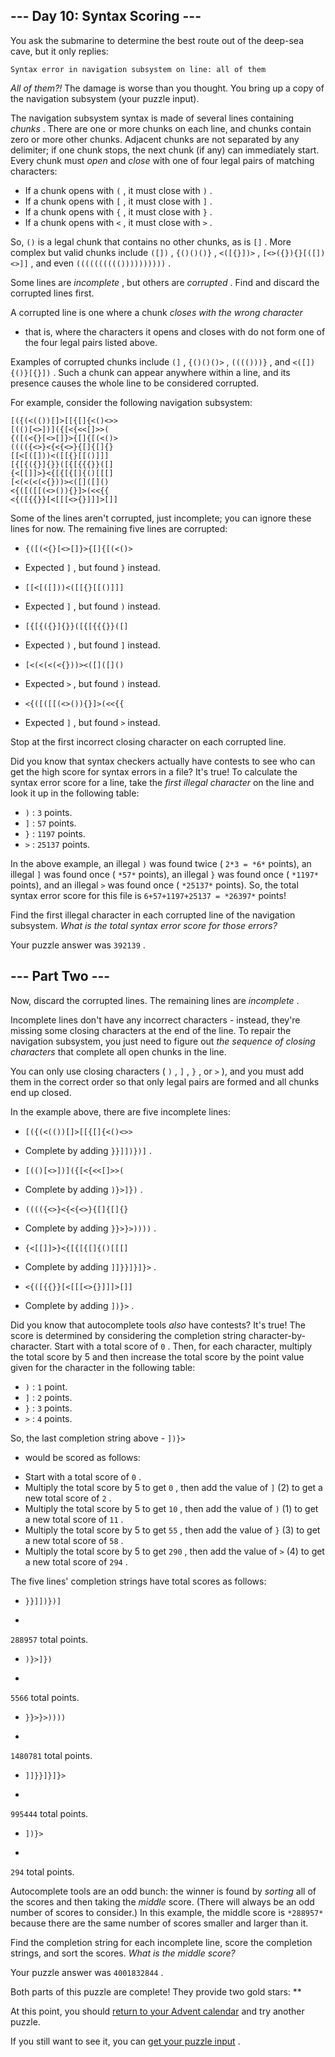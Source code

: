  --- Day 10: Syntax Scoring ---
--------------------------------



 You ask the submarine to determine the best route out of the deep-sea cave, but it only replies:
 



```
Syntax error in navigation subsystem on line: all of them
```


*All of them?!* 
 The damage is worse than you thought. You bring up a copy of the navigation subsystem (your puzzle input).
 



 The navigation subsystem syntax is made of several lines containing
 *chunks* 
 . There are one or more chunks on each line, and chunks contain zero or more other chunks. Adjacent chunks are not separated by any delimiter; if one chunk stops, the next chunk (if any) can immediately start. Every chunk must
 *open* 
 and
 *close* 
 with one of four legal pairs of matching characters:
 


* If a chunk opens with
 `(` 
 , it must close with
 `)` 
 .
* If a chunk opens with
 `[` 
 , it must close with
 `]` 
 .
* If a chunk opens with
 `{` 
 , it must close with
 `}` 
 .
* If a chunk opens with
 `<` 
 , it must close with
 `>` 
 .



 So,
 `()` 
 is a legal chunk that contains no other chunks, as is
 `[]` 
 . More complex but valid chunks include
 `([])` 
 ,
 `{()()()}` 
 ,
 `<([{}])>` 
 ,
 `[<>({}){}[([])<>]]` 
 , and even
 `(((((((((())))))))))` 
 .
 



 Some lines are
 *incomplete* 
 , but others are
 *corrupted* 
 . Find and discard the corrupted lines first.
 



 A corrupted line is one where a chunk
 *closes with the wrong character* 
 - that is, where the characters it opens and closes with do not form one of the four legal pairs listed above.
 



 Examples of corrupted chunks include
 `(]` 
 ,
 `{()()()>` 
 ,
 `(((()))}` 
 , and
 `<([]){()}[{}])` 
 . Such a chunk can appear anywhere within a line, and its presence causes the whole line to be considered corrupted.
 



 For example, consider the following navigation subsystem:
 



```
[({(<(())[]>[[{[]{<()<>>
[(()[<>])]({[<{<<[]>>(
{([(<{}[<>[]}>{[]{[(<()>
(((({<>}<{<{<>}{[]{[]{}
[[<[([]))<([[{}[[()]]]
[{[{({}]{}}([{[{{{}}([]
{<[[]]>}<{[{[{[]{()[[[]
[<(<(<(<{}))><([]([]()
<{([([[(<>()){}]>(<<{{
<{([{{}}[<[[[<>{}]]]>[]]

```


 Some of the lines aren't corrupted, just incomplete; you can ignore these lines for now. The remaining five lines are corrupted:
 


* `{([(<{}[<>[]}>{[]{[(<()>` 
 - Expected
 `]` 
 , but found
 `}` 
 instead.
* `[[<[([]))<([[{}[[()]]]` 
 - Expected
 `]` 
 , but found
 `)` 
 instead.
* `[{[{({}]{}}([{[{{{}}([]` 
 - Expected
 `)` 
 , but found
 `]` 
 instead.
* `[<(<(<(<{}))><([]([]()` 
 - Expected
 `>` 
 , but found
 `)` 
 instead.
* `<{([([[(<>()){}]>(<<{{` 
 - Expected
 `]` 
 , but found
 `>` 
 instead.



 Stop at the first incorrect closing character on each corrupted line.
 



 Did you know that syntax checkers actually have contests to see who can get the high score for syntax errors in a file? It's true! To calculate the syntax error score for a line, take the
 *first illegal character* 
 on the line and look it up in the following table:
 


* `)` 
 :
 `3` 
 points.
* `]` 
 :
 `57` 
 points.
* `}` 
 :
 `1197` 
 points.
* `>` 
 :
 `25137` 
 points.



 In the above example, an illegal
 `)` 
 was found twice (
 `2*3 =
 *6*`
 points), an illegal
 `]` 
 was found once (
 `*57*`
 points), an illegal
 `}` 
 was found once (
 `*1197*`
 points), and an illegal
 `>` 
 was found once (
 `*25137*`
 points). So, the total syntax error score for this file is
 `6+57+1197+25137 =
 *26397*`
 points!
 



 Find the first illegal character in each corrupted line of the navigation subsystem.
 *What is the total syntax error score for those errors?* 





 Your puzzle answer was
 `392139` 
 .
 




 --- Part Two ---
------------------



 Now, discard the corrupted lines. The remaining lines are
 *incomplete* 
 .
 



 Incomplete lines don't have any incorrect characters - instead, they're missing some closing characters at the end of the line. To repair the navigation subsystem, you just need to figure out
 *the sequence of closing characters* 
 that complete all open chunks in the line.
 



 You can only use closing characters (
 `)` 
 ,
 `]` 
 ,
 `}` 
 , or
 `>` 
 ), and you must add them in the correct order so that only legal pairs are formed and all chunks end up closed.
 



 In the example above, there are five incomplete lines:
 


* `[({(<(())[]>[[{[]{<()<>>` 
 - Complete by adding
 `}}]])})]` 
 .
* `[(()[<>])]({[<{<<[]>>(` 
 - Complete by adding
 `)}>]})` 
 .
* `(((({<>}<{<{<>}{[]{[]{}` 
 - Complete by adding
 `}}>}>))))` 
 .
* `{<[[]]>}<{[{[{[]{()[[[]` 
 - Complete by adding
 `]]}}]}]}>` 
 .
* `<{([{{}}[<[[[<>{}]]]>[]]` 
 - Complete by adding
 `])}>` 
 .



 Did you know that autocomplete tools
 *also* 
 have contests? It's true! The score is determined by considering the completion string character-by-character. Start with a total score of
 `0` 
 . Then, for each character, multiply the total score by 5 and then increase the total score by the point value given for the character in the following table:
 


* `)` 
 :
 `1` 
 point.
* `]` 
 :
 `2` 
 points.
* `}` 
 :
 `3` 
 points.
* `>` 
 :
 `4` 
 points.



 So, the last completion string above -
 `])}>` 
 - would be scored as follows:
 


* Start with a total score of
 `0` 
 .
* Multiply the total score by 5 to get
 `0` 
 , then add the value of
 `]` 
 (2) to get a new total score of
 `2` 
 .
* Multiply the total score by 5 to get
 `10` 
 , then add the value of
 `)` 
 (1) to get a new total score of
 `11` 
 .
* Multiply the total score by 5 to get
 `55` 
 , then add the value of
 `}` 
 (3) to get a new total score of
 `58` 
 .
* Multiply the total score by 5 to get
 `290` 
 , then add the value of
 `>` 
 (4) to get a new total score of
 `294` 
 .



 The five lines' completion strings have total scores as follows:
 


* `}}]])})]` 
 -
 `288957` 
 total points.
* `)}>]})` 
 -
 `5566` 
 total points.
* `}}>}>))))` 
 -
 `1480781` 
 total points.
* `]]}}]}]}>` 
 -
 `995444` 
 total points.
* `])}>` 
 -
 `294` 
 total points.



 Autocomplete tools are an odd bunch: the winner is found by
 *sorting* 
 all of the scores and then taking the
 *middle* 
 score. (There will always be an odd number of scores to consider.) In this example, the middle score is
 `*288957*`
 because there are the same number of scores smaller and larger than it.
 



 Find the completion string for each incomplete line, score the completion strings, and sort the scores.
 *What is the middle score?* 





 Your puzzle answer was
 `4001832844` 
 .
 



 Both parts of this puzzle are complete! They provide two gold stars: **
 



 At this point, you should
 [return to your Advent calendar](/2021) 
 and try another puzzle.
 



 If you still want to see it, you can
 [get your puzzle input](10/input) 
 .

